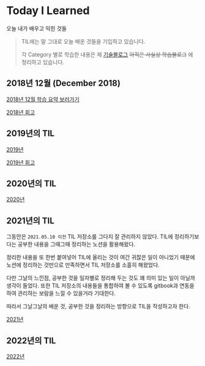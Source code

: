 # Today I Learned

오늘 내가 배우고 익힌 것들

> TIL에는 말 그대로 오늘 배운 것들을 기입하고 있습니다.
>
> 각 Category 별로 학습한 내용은 제 [기술블로그](https://chorizzori.tistory.com) ~~아직은 사실상 학습블로그~~ 에 정리하고 있습니다.

## 2018년 12월 \(December 2018\)

[2018년 12월 학습 요약 보러가기](2018/)

[2018년 회고](https://chorizzori.tistory.com/57)

## 2019년의 TIL

[2019년](2019/)

[2019년 회고](https://chorizzori.tistory.com/84)

## 2020년의 TIL

[2020년](https://github.com/pkch93/TIL/tree/f886e7c4181bb3204d87774d5f28e444656aaf23/2020/README.md)

## 2021년의 TIL

그동안은 `2021.05.10 이전` TIL 저장소를 그다지 잘 관리하지 않았다. TIL에 정리하기보다는 공부한 내용을 그때그때 정리하는 노션을 활용해왔다.

정리한 내용을 또 한번 붙여넣어 TIL에 올리는 것이 여간 귀찮은 일이 아니었기 때문에 노션에 정리하는 것만으로 만족하면서 TIL 저장소를 소흘히 해왔었다.

다만 그날의 느낀점, 공부한 것을 일자별로 정리해 두는 것도 꽤 의미 있는 일이 아닐까 생각이 들었다. 또한 TIL 저장소의 내용들을 통합하여 볼 수 있도록 gitbook과 연동을 하여 관리하는 보람을 느낄 수 있을거라 기대한다.

따라서 그날그날의 배운 것, 공부한 것을 정리하는 방향으로 TIL을 작성하고자 한다.

[2021년](2021/)

## 2022년의 TIL

[2022년](2022/)